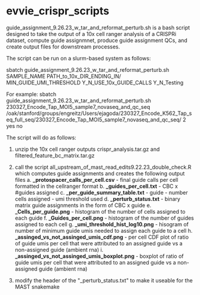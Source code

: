 # evvie_crispr_scripts

guide_assignment_9.26.23_w_tar_and_reformat_perturb.sh is a bash script designed to take the output of a 10x cell ranger analysis of a CRISPRi dataset, compute guide assignmnet, produce guide assignment QCs, and create output files for downstream processes. 

The script can be run on a slurm-based system as follows:

sbatch guide_assignment_9.26.23_w_tar_and_reformat_perturb.sh SAMPLE_NAME PATH_to_10x_DIR_ENDING_IN/ MIN_GUIDE_UMI_THRESHOLD Y_N_USE_10x_GUIDE_CALLS Y_N_Testing

For example:
sbatch guide_assignment_9.26.23_w_tar_and_reformat_perturb.sh 230327_Encode_Tap_MOI5_sample7_novaseq_and_qc_seq /oak/stanford/groups/engreitz/Users/ejagoda/230327_Encode_K562_Tap_seq_full_seq/230327_Encode_Tap_MOI5_sample7_novaseq_and_qc_seq/ 2 yes no

The script will do as follows:

1. unzip the 10x cell ranger outputs crispr_analysis.tar.gz and filtered_feature_bc_matrix.tar.gz
2. call the script all_upstream_of_mast_read_edits9.22.23_double_check.R which computes guide assignments and creates the following output files
   a. **_protospacer_calls_per_cell.csv** - final guide calls per cell formatted in the cellranger format
   b. **_guides_per_cell.txt** - CBC x #guides assigned 
   c. **_per_guide_summary_table.txt** - guide - number cells assigned - umi threshold used
   d. **_perturb_status.txt** - binary matrix guide assignments in the form of CBC x guide
   e. **_Cells_per_guide.png** - histogram of the number of cells assigned to each guide
   f. **_Guides_per_cell.png** - histogram of the number of guides assigned to each cell
   g. **_umi_threshold_hist_log10.png** - hisogram of number of minimum guide umis needed to assign each guide to a cell
   h. **_assinged_vs_not_assinged_umis_cdf.png** - per cell CDF plot of ratio of guide umis per cell that were attributed to an assigned guide vs a non-assigned guide (ambient rna)
   i. **_assinged_vs_not_assinged_umis_boxplot.png** - boxplot of ratio of guide umis per cell that were attributed to an assigned guide vs a non-assigned guide (ambient rna)
      
4. modify the header of the "_perturb_status.txt" to make it useable for the MAST snakemake
